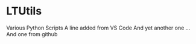 # LTUtils
Various Python Scripts
A line added from VS Code
And yet another one ...
And one from github
